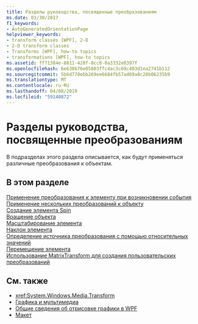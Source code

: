 ```yaml
---
title: Разделы руководства, посвященные преобразованиям
ms.date: 03/30/2017
f1_keywords:
- AutoGeneratedOrientationPage
helpviewer_keywords:
- transform classes [WPF], 2-D
- 2-D transform classes
- Transforms [WPF], how-to topics
- transformations [WPF], how-to topics
ms.assetid: ff71384e-8811-420f-8cc8-0a3332e0397f
ms.openlocfilehash: 6e630b76e05803ffc4ac3c69c403d1ea2741b112
ms.sourcegitcommit: 5b6d778ebb269ee6684fb57ad69a8c28b06235b9
ms.translationtype: MT
ms.contentlocale: ru-RU
ms.lasthandoff: 04/08/2019
ms.locfileid: "59140872"
---
```

# <a name="transformations-how-to-topics"></a>Разделы руководства, посвященные преобразованиям
В подразделах этого раздела описывается, как будут применяться различные преобразования к объектам.  
  
## <a name="in-this-section"></a>В этом разделе  
 [Применение преобразования к элементу при возникновении события](how-to-apply-a-transform-to-an-element-when-an-event-occurs.md)  
 [Применение нескольких преобразований к объекту](how-to-apply-multiple-transforms-to-an-object.md)  
 [Создание элемента Spin](how-to-make-an-element-spin-in-place.md)  
 [Вращение объекта](how-to-rotate-an-object.md)  
 [Масштабирование элемента](how-to-scale-an-element.md)  
 [Наклон элемента](how-to-skew-an-element.md)  
 [Определение источника преобразования с помощью относительных значений](how-to-specify-the-origin-of-a-transform-by-using-relative-values.md)  
 [Перемещение элемента](how-to-translate-an-element.md)  
 [Использование MatrixTransform для создания пользовательских преобразований](how-to-use-a-matrixtransform-to-create-custom-transforms.md)  
  
## <a name="see-also"></a>См. также

- <xref:System.Windows.Media.Transform>
- [Графика и мультимедиа](index.md)
- [Общие сведения об отрисовке графики в WPF](wpf-graphics-rendering-overview.md)
- [Макет](../advanced/layout.md)
